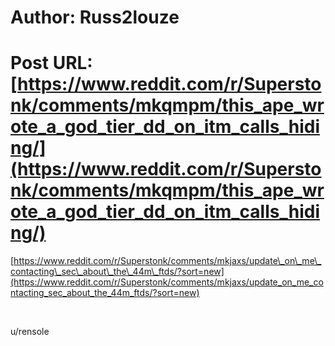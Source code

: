 # Author: Russ2louze
# Post URL: [https://www.reddit.com/r/Superstonk/comments/mkqmpm/this_ape_wrote_a_god_tier_dd_on_itm_calls_hiding/](https://www.reddit.com/r/Superstonk/comments/mkqmpm/this_ape_wrote_a_god_tier_dd_on_itm_calls_hiding/)


[https://www.reddit.com/r/Superstonk/comments/mkjaxs/update\_on\_me\_contacting\_sec\_about\_the\_44m\_ftds/?sort=new](https://www.reddit.com/r/Superstonk/comments/mkjaxs/update_on_me_contacting_sec_about_the_44m_ftds/?sort=new)

&#x200B;

u/rensole